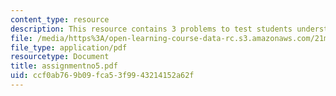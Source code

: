 ```yaml
---
content_type: resource
description: This resource contains 3 problems to test students understanding.
file: /media/https%3A/open-learning-course-data-rc.s3.amazonaws.com/21m-302-harmony-and-counterpoint-ii-spring-2005/ccf0ab769b09fca53f9943214152a62f_assignmentno5.pdf
file_type: application/pdf
resourcetype: Document
title: assignmentno5.pdf
uid: ccf0ab76-9b09-fca5-3f99-43214152a62f
---
```

